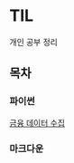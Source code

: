 # TIL
개인 공부 정리

## 목차

### 파이썬
 [금융 데이터 수집](https://github.com/brooklyn-h/study/blob/main/%ED%8C%8C%EC%9D%B4%EC%8D%AC/%EA%B8%88%EC%9C%B5%20%EB%8D%B0%EC%9D%B4%ED%84%B0%20%EC%88%98%EC%A7%91.md)
### 마크다운

